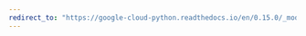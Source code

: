 ```yaml
---
redirect_to: "https://google-cloud-python.readthedocs.io/en/0.15.0/_modules/gcloud/logging/entries.html"
---
```

